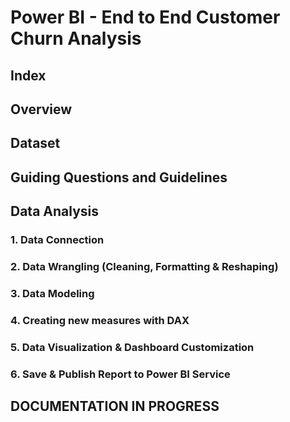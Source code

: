 # Power BI - End to End Customer Churn Analysis

## Index



## Overview



## Dataset



## Guiding Questions and Guidelines



## Data Analysis

### 1. Data Connection

### 2. Data Wrangling (Cleaning, Formatting & Reshaping)

### 3. Data Modeling

### 4. Creating new measures with DAX

### 5. Data Visualization & Dashboard Customization

### 6. Save & Publish Report to Power BI Service

















## DOCUMENTATION IN PROGRESS
